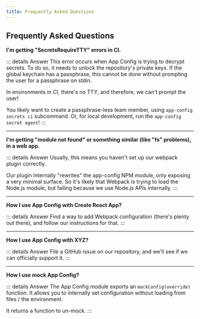 ```yaml
---
title: Frequently Asked Questions
---
```


## Frequently Asked Questions

**I'm getting "SecretsRequireTTY" errors in CI.**

::: details Answer
This error occurs when App Config is trying to decrypt secrets. To do so,
it needs to unlock the repository's private keys. If the global keychain
has a passphrase, this cannot be done without prompting the user for a
passphrase on stdin.

In environments in CI, there's no TTY, and therefore, we can't prompt the user!

You likely want to create a passphrase-less team member, using `app-config secrets ci` subcommand.
Or, for local development, run the `app-config secret agent`!
:::

---

**I'm getting "module not found" or something similar (like "fs" problems), in a web app.**

::: details Answer
Usually, this means you haven't set up our webpack plugin correctly.

Our plugin internally "rewrites" the app-config NPM module, only exposing a very minimal surface.
So it's likely that Webpack is trying to load the Node.js module, but failing because we use
Node.js APIs internally.
:::

---

**How I use App Config with Create React App?**

::: details Answer
Find a way to add Webpack configuration (there's plenty out there), and follow our instructions for that.
:::

---

**How I use App Config with XYZ?**

::: details Answer
File a GitHub issue on our repository, and we'll see if we can officially support it.
:::

---

**How I use mock App Config?**

::: details Answer
The App Config module exports an `mockConfig(override)` function. It allows you to
internally set configuration without loading from files / the environment.

It returns a function to un-mock.
:::
